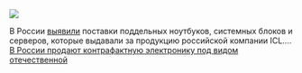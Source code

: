 <!--2025-02-24 13:31:15-->
<div class="yb">
  <div class="rss smaller1 habr"><img src="https://habrastorage.org/getpro/habr/upload_files/fb6/db1/5b1/fb6db15b140221c54719e5d969640942.jpeg" /><p>В&nbsp;России <a href="https://www.cnews.ru/news/top/2025-02-21_v_rossijskie_regiony_pod" rel="noopener noreferrer nofollow">выявили</a> поставки поддельных ноутбуков, системных блоков и серверов, которые выдавали за&nbsp;продукцию российской компании ICL.... <br><a class="light" href="https://habr.com/ru/news/885336/?utm_source=habrahabr&utm_medium=rss&utm_campaign=885336">В России продают контрафактную электронику под видом отечественной</a></div>
</div>
